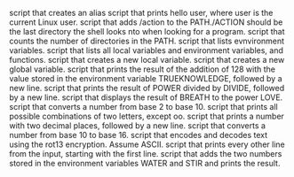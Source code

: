 script that creates an alias
script that prints hello user, where user is the current Linux user.
script that adds /action to the PATH./ACTION should be the last directory the shell looks nto when looking for a program.
script that counts the number of directories in the PATH.
script that lists evnvironment variables.
script that lists all local variables and environment variables, and functions.
script that creates a new local variable.
script that creates a new global variable.
script that prints the result of the addition of 128 with the value stored in the environment variable TRUEKNOWLEDGE, followed by a new line.
script that prints the result of POWER divided by DIVIDE, followed by a new line.
script that displays the result of BREATH to the power LOVE.
script that converts a number from base 2 to base 10.
script that prints all possible combinations of two letters, except oo.
script that prints a number with two decimal places, followed by a new line.
script that converts a number from base 10 to base 16.
script that encodes and decodes text using the rot13 encryption. Assume ASCII.
script that prints every other line from the input, starting with the first line.
script that adds the two numbers stored in the environment variables WATER and STIR and prints the result.
